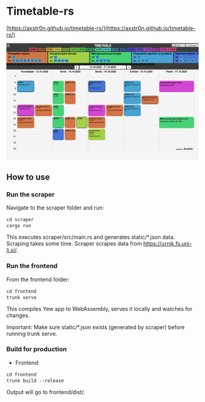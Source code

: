 # Timetable-rs

[https://axstr0n.github.io/timetable-rs/](https://axstr0n.github.io/timetable-rs/)

![Website preview](media/screenshot.png)

## How to use

### Run the scraper

Navigate to the scraper folder and run:
```
cd scraper
cargo run
```

This executes scraper/src/main.rs and generates static/*.json data. Scraping takes some time.
Scraper scrapes data from https://urnik.fs.uni-lj.si/.

### Run the frontend
From the frontend folder:
```
cd frontend
trunk serve
```
This compiles Yew app to WebAssembly, serves it locally and watches for changes.

Important: Make sure static/*.json exists (generated by scraper) before running trunk serve.

### Build for production

- Frontend:
```
cd frontend
trunk build --release
```

Output will go to frontend/dist/.
